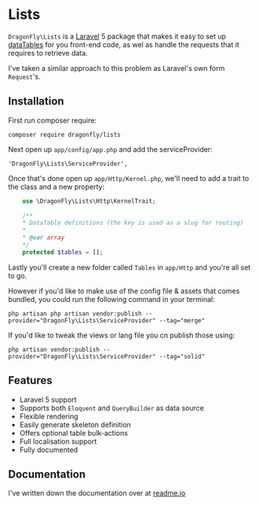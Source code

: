 Lists
=====

`DragonFly\Lists` is a [Laravel](http://laravel.com) 5 package that makes it easy to set up [dataTables](https://datatables.net) for you front-end
code, as wel as handle the requests that it requires to retrieve data.

I've taken a similar approach to this problem as Laravel's own form `Request`'s.

## Installation

First run composer require:

    composer require dragonfly/lists
    
Next open up `app/config/app.php` and add the serviceProvider:

    'DragonFly\Lists\ServiceProvider',
    
Once that's done open up `app/Http/Kernel.php`, we'll need to add a trait to the class and a new property:

```php
    use \DragonFly\Lists\Http\KernelTrait;
    
    /**
    * DataTable definitions (the key is used as a slug for routing)
    * 
    * @var array
    */
    protected $tables = [];
```

Lastly you'll create a new folder called `Tables` in `app/Http` and you're all set to go.

However if you'd like to make use of the config file & assets that comes bundled, you could run the following command in your terminal:

    php artisan php artisan vendor:publish --provider="DragonFly\Lists\ServiceProvider" --tag="merge"
    
If you'd like to tweak the views or lang file you cn publish those using:

    php artisan vendor:publish --provider="DragonFly\Lists\ServiceProvider" --tag="solid"

## Features

 * Laravel 5 support
 * Supports both `Eloquent` and `QueryBuilder` as data source
 * Flexible rendering
 * Easily generate skeleton definition
 * Offers optional table bulk-actions
 * Full localisation support
 * Fully documented
 
## Documentation

I've written down the documentation over at [readme.io](https://dragonflylists.readme.io/)
